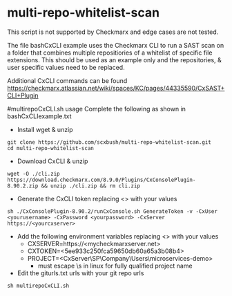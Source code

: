 # multi-repo-whitelist-scan

This script is not supported by Checkmarx and edge cases are not tested.

The file bashCxCLI example uses the Checkmarx CLI to run a SAST scan on a folder that combines multiple repositiories of a whitelist of specific file extensions.
This should be used as an example only and the repositories, & user specific values need to be replaced.

Additional CxCLI commands can be found
https://checkmarx.atlassian.net/wiki/spaces/KC/pages/44335590/CxSAST+CLI+Plugin

#multirepoCxCLI.sh usage
Complete the following as shown in bashCxCLIexample.txt
* Install wget & unzip
```
git clone https://github.com/scxbush/multi-repo-whitelist-scan.git
cd multi-repo-whitelist-scan
```
* Download CxCLI & unzip
```
wget -O ./cli.zip https://download.checkmarx.com/8.9.0/Plugins/CxConsolePlugin-8.90.2.zip && unzip ./cli.zip && rm cli.zip
```
* Generate the CxCLI token replacing <> with your values
```
sh ./CxConsolePlugin-8.90.2/runCxConsole.sh GenerateToken -v -CxUser <yourusername> -CxPassword <yourpassword> -CxServer https://<yourcxserver>
```
* Add the following environment variables replacing <> with your values
  * CXSERVER=https://<mycheckmarxserver.net>
  * CXTOKEN=<5ee933c250fca59650db60a65a3b08b4>
  * PROJECT=<CxServer\\SP\\Company\\Users\\microservices-demo>
    * must escape \s in linux for fully qualified project name
* Edit the giturls.txt urls with your git repo urls
```
sh multirepoCxCLI.sh
```


